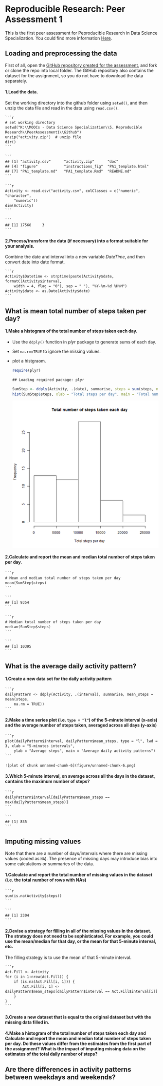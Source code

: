 # Reproducible Research: Peer Assessment 1

This is the first peer assessment for Peproducible Research in Data Science Specialization. You could find more information [Here](https://class.coursera.org/repdata-002/human_grading/view/courses/972084/assessments/3/submissions).

## Loading and preprocessing the data

First of all, open the [GitHub repository created for the assessment](https://github.com/rdpeng/RepData_PeerAssessment1), and fork or clone the repo into local folder.  The GitHub repository also contains the dataset for the assignment, so you do not have to download the data separately.

#### 1.Load the data. 

Set the working directory into the github folder using ``setwd()``, and then unzip the data file and read in the data using ``read.csv()``.

    
    ```r
    # set working directory
    setwd("K:\\MOOCs - Data Science Specialization\\5. Reproducible Research\\PeerAssessment1\\Github")
    unzip("activity.zip")  # unzip file
    dir()
    ```
    
    ```
    ## [1] "activity.csv"      "activity.zip"      "doc"              
    ## [4] "figure"            "instructions_fig"  "PA1_template.html"
    ## [7] "PA1_template.md"   "PA1_template.Rmd"  "README.md"
    ```
    
    ```r
    Activity <- read.csv("activity.csv", colClasses = c("numeric", "character", 
        "numeric"))
    dim(Activity)
    ```
    
    ```
    ## [1] 17568     3
    ```


#### 2.Process/transform the data (if necessary) into a format suitable for your analysis. 

Combine the date and interval into a new variable _DateTime_, and then convert date into date format.

    
    ```r
    Activity$Datetime <- strptime(paste(Activity$date, formatC(Activity$interval, 
        width = 4, flag = "0"), sep = " "), "%Y-%m-%d %H%M")
    Activity$date <- as.Date(Activity$date)
    ```


## What is mean total number of steps taken per day?

#### 1.Make a histogram of the total number of steps taken each day.

- Use the ``ddply()`` function in _plyr_ package to generate sums of each day.
    
- Set ``na.rm=TRUE`` to ignore the missing values.
    
- plot a histgraom.

    
    ```r
    require(plyr)
    ```
    
    ```
    ## Loading required package: plyr
    ```
    
    ```r
    SumStep <- ddply(Activity, .(date), summarise, steps = sum(steps, na.rm = TRUE))
    hist(SumStep$steps, xlab = "Total steps per day", main = "Total number of steps taken each day")
    ```
    
    ![plot of chunk unnamed-chunk-3](figure/unnamed-chunk-3.png) 


#### 2.Calculate and report the mean and median total number of steps taken per day.


    
    ```r
    # Mean and median total number of steps taken per day
    mean(SumStep$steps)
    ```
    
    ```
    ## [1] 9354
    ```
    
    ```r
    # Median total number of steps taken per day
    median(SumStep$steps)
    ```
    
    ```
    ## [1] 10395
    ```


## What is the average daily activity pattern?

#### 1.Create a new data set for the daily activity pattern

    
    ```r
    dailyPattern <- ddply(Activity, .(interval), summarise, mean_steps = mean(steps, 
        na.rm = TRUE))
    ```


#### 2.Make a time series plot (i.e. ``type = "l"``) of the 5-minute interval (x-axis) and the average number of steps taken, averaged across all days (y-axis)

    
    ```r
    plot(dailyPattern$interval, dailyPattern$mean_steps, type = "l", lwd = 3, xlab = "5-minutes intervals", 
        ylab = "Average steps", main = "Average daily activity patterns")
    ```
    
    ![plot of chunk unnamed-chunk-6](figure/unnamed-chunk-6.png) 

    
#### 3.Which 5-minute interval, on average across all the days in the dataset, contains the maximum number of steps?

    
    ```r
    dailyPattern$interval[dailyPattern$mean_steps == max(dailyPattern$mean_steps)]
    ```
    
    ```
    ## [1] 835
    ```

    
## Imputing missing values

Note that there are a number of days/intervals where there are missing values (coded as ``NA``). The presence of missing days may introduce bias into some calculations or summaries of the data.

#### 1.Calculate and report the total number of missing values in the dataset (i.e. the total number of rows with NAs)

    
    ```r
    sum(is.na(Activity$steps))
    ```
    
    ```
    ## [1] 2304
    ```

    
#### 2.Devise a strategy for filling in all of the missing values in the dataset. The strategy does not need to be sophisticated. For example, you could use the mean/median for that day, or the mean for that 5-minute interval, etc.

The filling strategy is to use the mean of that 5-minute interval.

    
    ```r
    Act.Fill <- Activity
    for (i in 1:nrow(Act.Fill)) {
        if (is.na(Act.Fill[i, 1])) {
            Act.Fill[i, 1] <- dailyPattern$mean_steps[dailyPattern$interval == Act.Fill$interval[i]]
        }
    }
    ```



#### 3.Create a new dataset that is equal to the original dataset but with the missing data filled in.

#### 4.Make a histogram of the total number of steps taken each day and Calculate and report the mean and median total number of steps taken per day. Do these values differ from the estimates from the first part of the assignment? What is the impact of imputing missing data on the estimates of the total daily number of steps?



## Are there differences in activity patterns between weekdays and weekends?
